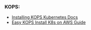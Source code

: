 ### KOPS:

* [Installing KOPS Kubernetes Docs](https://kubernetes.io/docs/setup/production-environment/tools/kops/)
* [Easy KOPS Install K8s on AWS Guide ](https://www.swipeix.com/blog/deploying-and-managing-kubernetes-on-aws)
